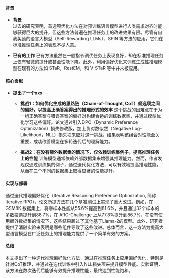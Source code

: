 #### 背景
- **背景**       
    过去的研究表明，首选项优化方法在对预训练语言模型进行人类需求对齐时能够获得巨大的提升，但这些方法普遍在推理任务上的改进效果有限。尽管有自我奖励的语言大模型（Self-Rewarding LLMs）、SPIN 等方法的应用，它们在标准推理任务上的表现不尽人意。

- **已有的工作**
    已有方法虽然在一般指令调优任务上表现良好，却在标准推理任务上仅有轻微的提升或甚至性能下降。此外，利用偏好优化来训练生成性推理模型在现有的方法如 STaR，RestEM，和 V-STaR 等中并未被应用。

#### 核心贡献
- **提出了一个xxx**
    - **挑战1：如何优化生成的思路链（Chain-of-Thought, CoT）候选项之间的偏好，以提高正确答案得出的推理形式的效率**
        这个挑战的困难点在于为一组正确答案与错误答案的偏好对构建合适的训练数据集，并通过模型优化学习这些偏好。论文通过引入DPO（Dynamic Preference Optimization）损失修改版，加上负对数似然（Negative Log-Likelihood，NLL）损失项来应对这一挑战，结果表明该组合对性能至关重要，成功改善模型在多轮迭代后的理解能力。

    - **挑战2：在没有额外数据集的情况下，仅依赖训练集例子，提高推理任务上的性能**
        训练模型通常依赖外部数据集来增强其推理能力。然而，作者发现仅通过训练集的例子，通过迭代优化方法，可以有效地提高推理性能，从而在三个不同的数据集上取得显著的性能提升。
      
#### 实现与部署
通过迭代推理偏好优化（Iterative Reasoning Preference Optimization, 简称 Iterative RPO），论文所提方法在几个基准测试上实现了重大改进。例如，在 GSM8K 数据集上，将零样本性能从55.6%提高到81.6%，并且通过32个样本的多数投票提升到88.7%，在 ARC-Challenge 上从77.8%提升到86.7%，在没有使用额外数据集的情况下，这些结果超过了其他基于Llama-2的模型。此外，研究者提供了消融实验来表明是哪些组件导致了这些改进。总体而言，这一方法为提高大型语言模型在广泛任务上的推理能力提供了一个简单有效的方案。

#### 总结
本文提出了一种迭代推理偏好优化方法，通过在推理任务上应用偏好优化，特别是针对CoT推理，并通过在迭代训练中引入NLL损失项来提升模型性能。实验证明，该方法在数次迭代后能够有效提升推理性能，最终达到性能饱和。